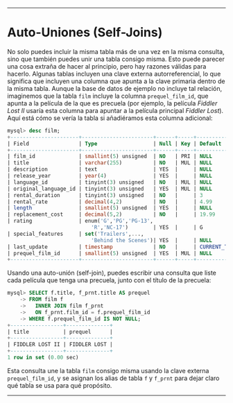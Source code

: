 
---

# Auto-Uniones (Self-Joins)

No solo puedes incluir la misma tabla más de una vez en la misma consulta, sino que también puedes unir una tabla consigo misma. Esto puede parecer una cosa extraña de hacer al principio, pero hay razones válidas para hacerlo. Algunas tablas incluyen una clave externa autorreferencial, lo que significa que incluyen una columna que apunta a la clave primaria dentro de la misma tabla. Aunque la base de datos de ejemplo no incluye tal relación, imaginemos que la tabla `film` incluye la columna `prequel_film_id`, que apunta a la película de la que es precuela (por ejemplo, la película *Fiddler Lost II* usaría esta columna para apuntar a la película principal *Fiddler Lost*). Aquí está cómo se vería la tabla si añadiéramos esta columna adicional:

```sql
mysql> desc film;
+----------------------+-----------------------+------+-----+-------------------+
| Field                | Type                  | Null | Key | Default           |
+----------------------+-----------------------+------+-----+-------------------+
| film_id              | smallint(5) unsigned  | NO   | PRI | NULL              |
| title                | varchar(255)          | NO   | MUL | NULL              |
| description          | text                  | YES  |     | NULL              |
| release_year         | year(4)               | YES  |     | NULL              |
| language_id          | tinyint(3) unsigned   | NO   | MUL | NULL              |
| original_language_id | tinyint(3) unsigned   | YES  | MUL | NULL              |
| rental_duration      | tinyint(3) unsigned   | NO   |     | 3                 |
| rental_rate          | decimal(4,2)          | NO   |     | 4.99              |
| length               | smallint(5) unsigned  | YES  |     | NULL              |
| replacement_cost     | decimal(5,2)          | NO   |     | 19.99             |
| rating               | enum('G','PG','PG-13',
                           'R','NC-17')        | YES  |     | G                 |
| special_features     | set('Trailers',...,
                           'Behind the Scenes')| YES  |     | NULL              |
| last_update          | timestamp             | NO   |     | CURRENT_TIMESTAMP |
| prequel_film_id      | smallint(5) unsigned  | YES  | MUL | NULL              |
+----------------------+-----------------------+------+-----+-------------------+
```

Usando una auto-unión (self-join), puedes escribir una consulta que liste cada película que tenga una precuela, junto con el título de la precuela:

```sql
mysql> SELECT f.title, f_prnt.title AS prequel
    -> FROM film f
    ->   INNER JOIN film f_prnt
    ->   ON f_prnt.film_id = f.prequel_film_id
    -> WHERE f.prequel_film_id IS NOT NULL;
+-----------------+--------------+
| title           | prequel      |
+-----------------+--------------+
| FIDDLER LOST II | FIDDLER LOST |
+-----------------+--------------+
1 row in set (0.00 sec)
```

Esta consulta une la tabla `film` consigo misma usando la clave externa `prequel_film_id`, y se asignan los alias de tabla `f` y `f_prnt` para dejar claro qué tabla se usa para qué propósito.

---

